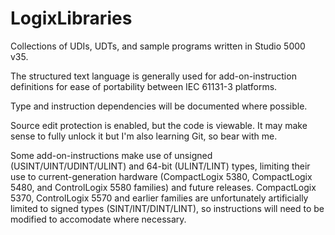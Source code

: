 # LogixLibraries

Collections of UDIs, UDTs, and sample programs written in Studio 5000 v35.

The structured text language is generally used for add-on-instruction definitions for ease of portability between IEC 61131-3 platforms.

Type and instruction dependencies will be documented where possible.

Source edit protection is enabled, but the code is viewable. It may make sense to fully unlock it but I'm also learning Git, so bear with me.

Some add-on-instructions make use of unsigned (USINT/UINT/UDINT/ULINT) and 64-bit (ULINT/LINT) types, limiting their use to current-generation hardware (CompactLogix 5380, CompactLogix 5480, and ControlLogix 5580 families) and future releases. CompactLogix 5370, ControlLogix 5570 and earlier families are unfortunately artificially limited to signed types (SINT/INT/DINT/LINT), so instructions will need to be modified to accomodate where necessary.
